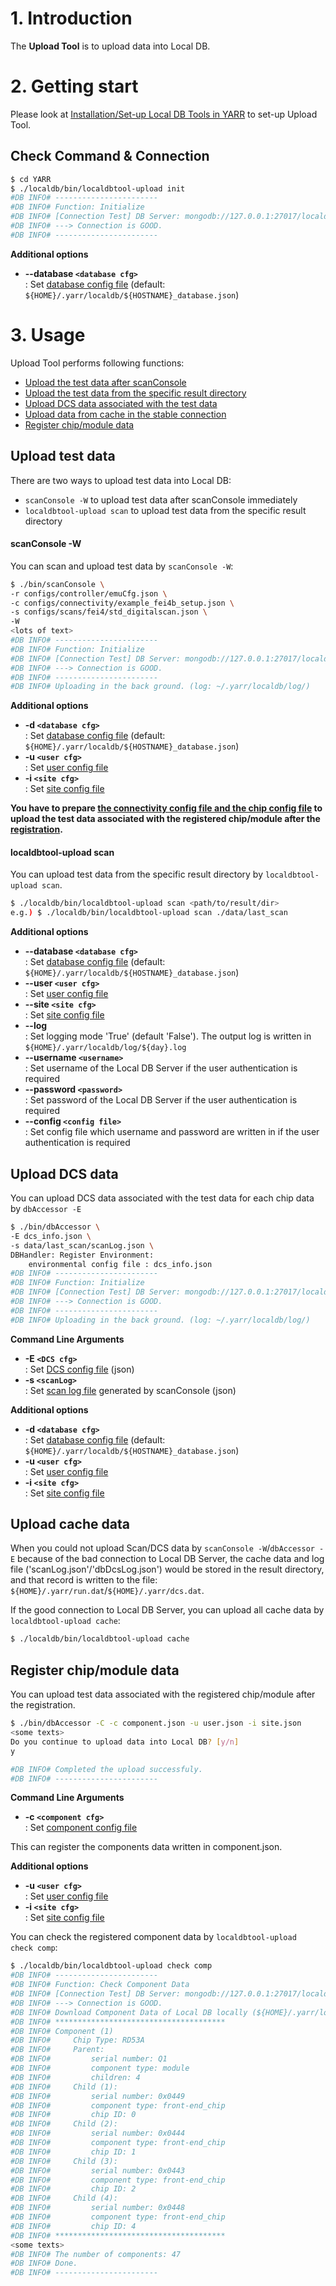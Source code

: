 # 1. Introduction

The **Upload Tool** is to upload data into Local DB.

# 2. Getting start

Please look at [Installation/Set-up Local DB Tools in YARR](install.md) to set-up Upload Tool.

## Check Command & Connection

```bash
$ cd YARR
$ ./localdb/bin/localdbtool-upload init
#DB INFO# -----------------------
#DB INFO# Function: Initialize
#DB INFO# [Connection Test] DB Server: mongodb://127.0.0.1:27017/localdb
#DB INFO# ---> Connection is GOOD.
#DB INFO# -----------------------
```

**Additional options**

- **--database ``<database cfg>``**<br> : Set [database config file](config.md) (default: `${HOME}/.yarr/localdb/${HOSTNAME}_database.json`)

# 3. Usage

Upload Tool performs following functions:

* [Upload the test data after scanConsole](#upload-test-data)
* [Upload the test data from the specific result directory](#upload-test-data)
* [Upload DCS data associated with the test data](#upload-dcs-data)
* [Upload data from cache in the stable connection](#upload-cache-data)
* [Register chip/module data](#register-chipmodule-data)

## Upload test data

There are two ways to upload test data into Local DB:

* `scanConsole -W` to upload test data after scanConsole immediately
* `localdbtool-upload scan` to upload test data from the specific result directory

#### scanConsole -W

You can scan and upload test data by `scanConsole -W`:

```bash
$ ./bin/scanConsole \
-r configs/controller/emuCfg.json \
-c configs/connectivity/example_fei4b_setup.json \
-s configs/scans/fei4/std_digitalscan.json \
-W
<lots of text>
#DB INFO# -----------------------
#DB INFO# Function: Initialize
#DB INFO# [Connection Test] DB Server: mongodb://127.0.0.1:27017/localdb
#DB INFO# ---> Connection is GOOD.
#DB INFO# -----------------------
#DB INFO# Uploading in the back ground. (log: ~/.yarr/localdb/log/)
```

**Additional options**

- **-d ``<database cfg>``**<br> : Set [database config file](config.md) (default: `${HOME}/.yarr/localdb/${HOSTNAME}_database.json`)
- **-u ``<user cfg>``**<br> : Set [user config file](config.md) 
- **-i ``<site cfg>``**<br> : Set [site config file](config.md)

**You have to prepare [the connectivity config file and the chip config file](config.md) to upload the test data associated with the registered chip/module after the [registration](#register-chipmodule-data).** 

#### localdbtool-upload scan

You can upload test data from the specific result directory by `localdbtool-upload scan`.

```bash
$ ./localdb/bin/localdbtool-upload scan <path/to/result/dir>
e.g.) $ ./localdb/bin/localdbtool-upload scan ./data/last_scan
```

**Additional options**

- **--database ``<database cfg>``**<br> : Set [database config file](config.md) (default: `${HOME}/.yarr/localdb/${HOSTNAME}_database.json`)
- **--user ``<user cfg>``**<br> : Set [user config file](config.md) 
- **--site ``<site cfg>``**<br> : Set [site config file](config.md)
- **--log**<br> : Set logging mode 'True' (default 'False'). The output log is written in `${HOME}/.yarr/localdb/log/${day}.log`
- **--username ``<username>``**<br> : Set username of the Local DB Server if the user authentication is required 
- **--password ``<password>``**<br> : Set password of the Local DB Server if the user authentication is required 
- **--config ``<config file>``**<br> : Set config file which username and password are written in if the user authentication is required

## Upload DCS data

You can upload DCS data associated with the test data for each chip data by `dbAccessor -E` 
```bash
$ ./bin/dbAccessor \
-E dcs_info.json \
-s data/last_scan/scanLog.json \
DBHandler: Register Environment:
	environmental config file : dcs_info.json
#DB INFO# -----------------------
#DB INFO# Function: Initialize
#DB INFO# [Connection Test] DB Server: mongodb://127.0.0.1:27017/localdb
#DB INFO# ---> Connection is GOOD.
#DB INFO# -----------------------
#DB INFO# Uploading in the back ground. (log: ~/.yarr/localdb/log/)
```

**Command Line Arguments**

- **-E ``<DCS cfg>``**<br> : Set [DCS config file](config.md) (json)
- **-s ``<scanLog>``**<br> : Set [scan log file](config.md) generated by scanConsole (json)

**Additional options**

- **-d ``<database cfg>``**<br> : Set [database config file](config.md) (default: `${HOME}/.yarr/localdb/${HOSTNAME}_database.json`)
- **-u ``<user cfg>``**<br> : Set [user config file](config.md) 
- **-i ``<site cfg>``**<br> : Set [site config file](config.md)

## Upload cache data

When you could not upload Scan/DCS data by `scanConsole -W`/`dbAccessor -E` because of the bad connection to Local DB Server,
the cache data and log file ('scanLog.json'/'dbDcsLog.json') would be stored in the result directory,
and that record is written to the file: `${HOME}/.yarr/run.dat`/`${HOME}/.yarr/dcs.dat`.

If the good connection to Local DB Server, you can upload all cache data by `localdbtool-upload cache`:

```bash
$ ./localdb/bin/localdbtool-upload cache
```

## Register chip/module data

You can upload test data associated with the registered chip/module after the registration.<br>

```bash
$ ./bin/dbAccessor -C -c component.json -u user.json -i site.json
<some texts>
Do you continue to upload data into Local DB? [y/n]
y

#DB INFO# Completed the upload successfuly.
#DB INFO# -----------------------
```

**Command Line Arguments**

- **-c ``<component cfg>``**<br> : Set [component config file](config.md)

This can register the components data written in component.json.

**Additional options**

- **-u ``<user cfg>``**<br> : Set [user config file](config.md) 
- **-i ``<site cfg>``**<br> : Set [site config file](config.md)

You can check the registered component data by `localdbtool-upload  check comp`:

```bash
$ ./localdb/bin/localdbtool-upload check comp
#DB INFO# -----------------------
#DB INFO# Function: Check Component Data
#DB INFO# [Connection Test] DB Server: mongodb://127.0.0.1:27017/localdb
#DB INFO# ---> Connection is GOOD.
#DB INFO# Download Component Data of Local DB locally (${HOME}/.yarr/localdb/{HOSTNAME}_modules.csv)...
#DB INFO# **************************************
#DB INFO# Component (1)
#DB INFO#     Chip Type: RD53A
#DB INFO#     Parent:
#DB INFO#         serial number: Q1
#DB INFO#         component type: module
#DB INFO#         children: 4
#DB INFO#     Child (1):
#DB INFO#         serial number: 0x0449
#DB INFO#         component type: front-end_chip
#DB INFO#         chip ID: 0
#DB INFO#     Child (2):
#DB INFO#         serial number: 0x0444
#DB INFO#         component type: front-end_chip
#DB INFO#         chip ID: 1
#DB INFO#     Child (3):
#DB INFO#         serial number: 0x0443
#DB INFO#         component type: front-end_chip
#DB INFO#         chip ID: 2
#DB INFO#     Child (4):
#DB INFO#         serial number: 0x0448
#DB INFO#         component type: front-end_chip
#DB INFO#         chip ID: 4
#DB INFO# **************************************
<some texts>
#DB INFO# The number of components: 47
#DB INFO# Done.
#DB INFO# -----------------------
```
